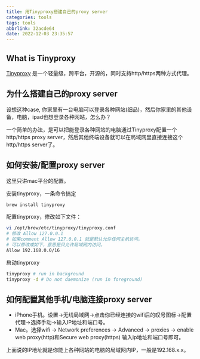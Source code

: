 ```yaml
---
title: 用Tinyproxy搭建自己的proxy server
categories: tools
tags: tools
abbrlink: 32acde64
date: 2022-12-03 23:35:57
---
```

## What is Tinyproxy
[Tinyproxy](https://tinyproxy.github.io) 是一个轻量级，跨平台，开源的，同时支持http/https两种方式代理。
<!--more-->

## 为什么搭建自己的proxy server
设想这种case, 你家里有一台电脑可以登录各种网站(细品)，然后你家里的其他设备，电脑，ipad也想登录各种网站，怎么办？

一个简单的办法，是可以把能登录各种网站的电脑通过Tinyproxy配置一个http/https proxy server，然后其他终端设备就可以在局域网里直接连接这个http/https server了。

## 如何安装/配置proxy server
这里只讲mac平台的配置。

安装tinyproxy，一条命令搞定
```bash
brew install tinyproxy
```
配置tinyproxy，修改如下文件：

```bash
vi /opt/brew/etc/tinyproxy/tinyproxy.conf
# 修改 Allow 127.0.0.1
# 如果comment Allow 127.0.0.1 就是默认允许任何主机访问。
# 可以修改成如下，意思是只允许局域网内访问。
Allow 192.168.0.0/16
```
启动tinyproxy
```bash
tinyproxy # run in background
tinyproxy -d # Do not daemonize (run in foreground)
```
## 如何配置其他手机/电脑连接proxy server
* iPhone手机。设置->无线局域网->点击你已经连接的wifi后的叹号图标->配置代理->选择手动->输入IP地址和端口号。
* Mac。选择wifi -> Network preferences -> Advanced -> proxies -> enable web proxy(http)和Secure web proxy(https) 输入ip地址和端口号即可。

上面说的IP地址就是你能上各种网站的电脑的局域网内IP，一般是192.168.x.x。